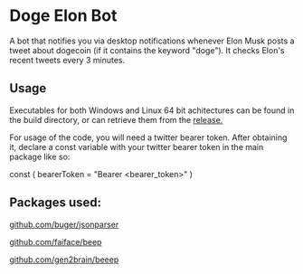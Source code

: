 # Doge Elon Bot

A bot that notifies you via desktop notifications whenever Elon Musk posts a tweet about dogecoin (if it contains the keyword "doge"). It checks Elon's recent tweets every 3 minutes.

## Usage

Executables for both Windows and Linux 64 bit achitectures can be found in the build directory, or can retrieve them from the [release.](https://github.com/TheZoraiz/dogeElonBot/releases/tag/v1.1)

For usage of the code, you will need a twitter bearer token. After obtaining it, declare a const variable with your twitter bearer token in the main package like so:

const (
	bearerToken = "Bearer <bearer_token>"
)


## Packages used:

[github.com/buger/jsonparser](https://www.github.com/buger/jsonparser)

[github.com/faiface/beep](https://www.github.com/faiface/beep)

[github.com/gen2brain/beeep](https://www.github.com/gen2brain/beeep)
